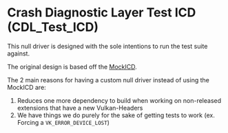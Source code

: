 # Crash Diagnostic Layer Test ICD (CDL_Test_ICD)

This null driver is designed with the sole intentions to run the test suite against.

The original design is based off the [MockICD](https://github.com/KhronosGroup/Vulkan-Tools/tree/main/icd).

The 2 main reasons for having a custom null driver instead of using the MockICD are:

1. Reduces one more dependency to build when working on non-released extensions that have a new Vulkan-Headers
2. We have things we do purely for the sake of getting tests to work (ex. Forcing a `VK_ERROR_DEVICE_LOST`)
